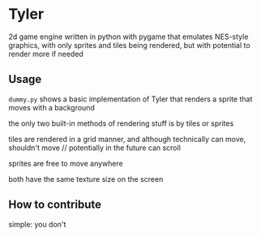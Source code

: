 # Tyler
2d game engine written in python with pygame that emulates NES-style graphics, with only sprites and tiles being rendered, but with potential to render more if needed

## Usage
`dummy.py` shows a basic implementation of Tyler that renders a sprite that moves with a background

the only two built-in methods of rendering stuff is by tiles or sprites

tiles are rendered in a grid manner, and although technically can move, shouldn't move // potentially in the future can scroll

sprites are free to move anywhere

both have the same texture size on the screen

## How to contribute
simple: you don't
